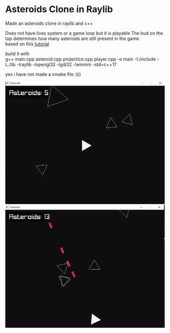# Asteroids Clone in Raylib
Made an asteroids clone in raylib and c++ 

Does not have lives system or a game loop but it is playable
The hud on the top determines how many asteroids are still present in the game\
based on this [tutorial](https://www.youtube.com/watch?v=abIlGCx_Yq8&t=1064s)

build it with\
g++ main.cpp asteroid.cpp projectice.cpp player.cpp -o main -I./include -L./lib -lraylib -lopengl32 -lgdi32 -lwinmm -std=c++17

yes i have not made a cmake file :)))

![screenshot1](images/screenshot1.JPG)\
![screenshot2](images/screenshot2.JPG)
